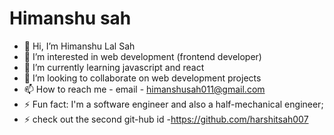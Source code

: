 # Himanshu sah

- 👋 Hi, I’m Himanshu Lal Sah
- 👀 I’m interested in web development (frontend developer)
- 🌱 I’m currently learning javascript and react
- 💞️ I’m looking to collaborate on web development projects
- 📫 How to reach me - email - himanshusah011@gmail.com 
- ⚡ Fun fact:  I'm a software engineer and also a half-mechanical engineer;
- ⚡ check out the second git-hub id -https://github.com/harshitsah007

<!---
 is a ✨ special ✨ repository because its `README.md` (this file) appears on your GitHub profile.
You can click the Preview link to take a look at your changes.
--->
